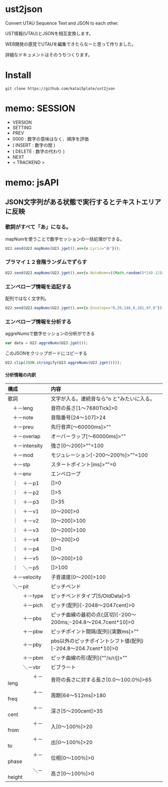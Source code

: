 # ust2json
Convert UTAU Sequence Text and JSON to each other. 

UST情報(UTAU)とJSONを相互変換します。

WEB開発の感覚でUTAUを編集できたらなーと思って作りました。

詳細なドキュメントはそのうちつくります。

# Install
```
git clone https://github.com/katai5plate/ust2json
```

# memo: SESSION
- VERSION
- SETTING
- PREV
- 0000 : 数字の意味はなく、順序を評価
- ( INSERT : 数字の間 )
- ( DELETE : 数字の代わり )
- NEXT
- < TRACKEND >

# memo: jsAPI
## JSON文字列がある状態で実行するとテキストエリアに反映

### 歌詞がすべて「あ」になる。
mapNumを使うことで数字セッションの一括処理ができる。
```js
U2J.send(U2J.mapNums(U2J.jget(),v=>{v.Lyric="あ"}));
```

### プラマイ１２音階ランダムでずらす
```js
U2J.send(U2J.mapNums(U2J.jget(),v=>{v.NoteNum+=((Math.random()*24)-12)>>0}));
```

### エンベロープ情報を追記する
配列ではなく文字列。
```js
U2J.send(U2J.mapNums(U2J.jget(),v=>{v.Envelope="0,20,146,0,181,97,0"}));
```

### エンベロープ情報を分析する
aggreNumsで数字セッションの分析ができる
```js
var data = U2J.aggreNums(U2J.jget());
```
このJSONをクリップボードにコピーする
```js
U2J.clip(JSON.stringify(U2J.aggreNums(U2J.jget())));
```
#### 分析情報の内訳
|構成|内容|
|:-|:-|
|歌詞|文字が入る。連続音なら"o と"みたいに入る。|
|　＋－leng|音符の長さ[1～7680Tick]>0|
|　＋－note|音階番号[24～107]>24|
|　＋－preu|先行音声[～60000ms]>""|
|　＋－overlap|オーバーラップ[～60000ms]>""|
|　＋－intensity|強さ[0～200]>""=100|
|　＋－mod|モジュレーション[-200～200％]>""=100|
|　＋－stp|スタートポイント[ms]>""=0|
|　＋－env|エンベロープ|
|　｜　＋－p1|[]>0|
|　｜　＋－p2|[]>5|
|　｜　＋－p3|[]>35|
|　｜　＋－v1|[0～200]>0|
|　｜　＋－v2|[0～200]>100|
|　｜　＋－v3|[0～200]>100|
|　｜　＋－v4|[0～200]>0|
|　｜　＋－p4|[]>0|
|　｜　＋－v5|[0～200]>10|
|　｜　＼－p5|[]>100|
|　＋－velocity|子音速度[0～200]>100|
|　＼－pit|ピッチベンド|
|　　　＋－type|ピッチベンドタイプ[5/OldData]>5|
|　　　＋－pich|ピッチ(配列)[-2048～2047cent]>0|
|　　　＋－pbs|ピッチ曲線の最初の点(;区切)[-200～200ms;-204.8～204.7cent*10]>0|
|　　　＋－pbw|ピッチポイント間隔(配列)[実数ms]>""|
|　　　＋－pby|pbs以外のピッチポイントシフト値(配列)[-204.8～204.7cent*10]>0|
|　　　＋－pbm|ピッチ曲線の形(配列)[""/s/r/j]>""|
|　　　＼－vbr|ビブラート|
|　　　　　＋－leng|音符の長さに対する長さ[0.0～100.0％]>65|
|　　　　　＋－freq|周期[64～512ms]>180|
|　　　　　＋－cent|深さ[5～200cent]>35|
|　　　　　＋－from|入[0～100％]>20|
|　　　　　＋－to|出[0～100％]>20|
|　　　　　＋－phase|位相[0～100％]>0|
|　　　　　＼－height|高さ[0～100％]>0|
